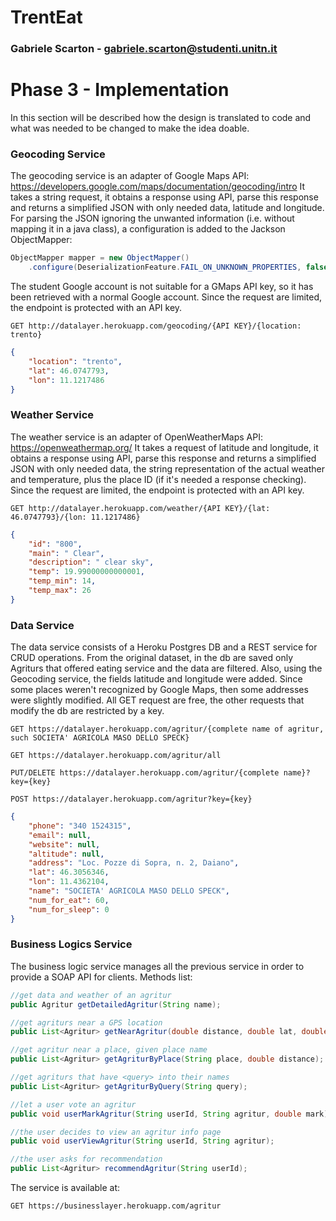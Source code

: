 # TrentEat
### Gabriele Scarton - gabriele.scarton@studenti.unitn.it

# Phase 3 - Implementation
In this section will be described how the design is translated to code and what was needed to be changed to make the idea doable.

### Geocoding Service
The geocoding service is an adapter of Google Maps API: https://developers.google.com/maps/documentation/geocoding/intro
It takes a string request, it obtains a response using API, parse this response and returns a simplified JSON with only needed data, latitude and longitude. For parsing the JSON ignoring the unwanted information (i.e. without mapping it in a java class), a configuration is added to the Jackson ObjectMapper:
```java
ObjectMapper mapper = new ObjectMapper()
	.configure(DeserializationFeature.FAIL_ON_UNKNOWN_PROPERTIES, false);
```
The student Google account is not suitable for a GMaps API key, so it has been retrieved with a normal Google account. Since the request are limited, the endpoint is protected with an API key.
```
GET http://datalayer.herokuapp.com/geocoding/{API KEY}/{location: trento}
```
```json
{
    "location": "trento",
    "lat": 46.0747793,
    "lon": 11.1217486
}
```
### Weather Service
The weather service is an adapter of OpenWeatherMaps API: https://openweathermap.org/
It takes a request of latitude and longitude, it obtains a response using API, parse this response and returns a simplified JSON with only needed data, the string representation of the actual weather and temperature, plus the place ID (if it's needed a response checking). Since the request are limited, the endpoint is protected with an API key.
```
GET http://datalayer.herokuapp.com/weather/{API KEY}/{lat: 46.0747793}/{lon: 11.1217486}
```
```json
{
    "id": "800",
    "main": " Clear",
    "description": " clear sky",
    "temp": 19.99000000000001,
    "temp_min": 14,
    "temp_max": 26
}
```
### Data Service
The data service consists of a Heroku Postgres DB and a REST service for CRUD operations. From the original dataset, in the db are saved only Agriturs that offered eating service and the data are filtered. Also, using the Geocoding service, the fields latitude and longitude were added. Since some places weren't recognized by Google Maps, then some addresses were slightly modified. All GET request are free, the other requests that modify the db are restricted by a key. 
```
GET https://datalayer.herokuapp.com/agritur/{complete name of agritur, such SOCIETA' AGRICOLA MASO DELLO SPECK}
```
```
GET https://datalayer.herokuapp.com/agritur/all
```
```
PUT/DELETE https://datalayer.herokuapp.com/agritur/{complete name}?key={key}
```
```
POST https://datalayer.herokuapp.com/agritur?key={key}
```
```json
{
    "phone": "340 1524315",
    "email": null,
    "website": null,
    "altitude": null,
    "address": "Loc. Pozze di Sopra, n. 2, Daiano",
    "lat": 46.3056346,
    "lon": 11.4362104,
    "name": "SOCIETA' AGRICOLA MASO DELLO SPECK",
    "num_for_eat": 60,
    "num_for_sleep": 0
}
```

### Business Logics Service
The business logic service manages all the previous service in order to provide a SOAP API for clients.
Methods list:
```java
//get data and weather of an agritur
public Agritur getDetailedAgritur(String name);

//get agriturs near a GPS location
public List<Agritur> getNearAgritur(double distance, double lat, double lon);

//get agritur near a place, given place name
public List<Agritur> getAgriturByPlace(String place, double distance);

//get agriturs that have <query> into their names
public List<Agritur> getAgriturByQuery(String query);

//let a user vote an agritur
public void userMarkAgritur(String userId, String agritur, double mark);

//the user decides to view an agritur info page
public void userViewAgritur(String userId, String agritur);

//the user asks for recommendation
public List<Agritur> recommendAgritur(String userId);
```
The service is available at:
```
GET https://businesslayer.herokuapp.com/agritur
```
